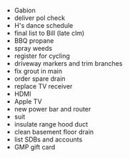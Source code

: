 - Gabion
- deliver pol check
- H's dance schedule
- final list to Bill (late clm)
- BBQ propane
- spray weeds
- register for cycling
- driveway markers and trim branches
- fix grout in main
- order spare drain
- replace TV receiver
- HDMI
- Apple TV
- new power bar and router
- suit
- insulate range hood duct
- clean basement floor drain
- list SDBs and accounts
- GMP gift card
